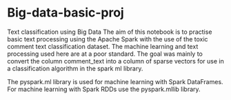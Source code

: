 # Big-data-basic-proj
Text classification using Big Data
The aim of this notebook is to practise basic text processing using the Apache Spark with the use of the toxic comment text classification dataset. The machine learning and text processing used here are at a poor standard. The goal was mainly to convert the column comment_text into a column of sparse vectors for use in a classification algorithm in the spark ml library.

The pyspark.ml library is used for machine learning with Spark DataFrames. For machine learning with Spark RDDs use the pyspark.mllib library.
